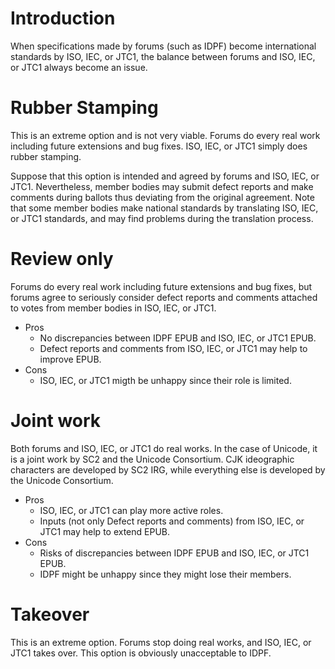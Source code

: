 # Introduction #

When specifications made by  forums (such as IDPF) become international standards by ISO, IEC, or JTC1, the balance between forums and ISO, IEC, or JTC1 always become an issue.


# Rubber Stamping #

This is an extreme option and is not very viable.  Forums do every real work including future extensions and bug fixes.  ISO, IEC, or JTC1 simply does rubber stamping.

Suppose that this option is intended and agreed by forums and ISO, IEC,  or JTC1.  Nevertheless, member bodies may submit defect reports and make comments during ballots thus deviating from the original agreement.  Note that some member bodies make national standards by translating ISO, IEC, or JTC1 standards, and may find problems during the translation process.

# Review only #

Forums do every real work including future extensions and bug fixes, but forums agree to seriously consider defect reports and comments attached to votes from member bodies in ISO, IEC, or JTC1.

  * Pros
    * No discrepancies between IDPF EPUB and ISO, IEC, or JTC1 EPUB.
    * Defect reports and comments from ISO, IEC, or JTC1 may help to improve EPUB.
  * Cons
    * ISO, IEC, or JTC1 migth be unhappy since their role is limited.

# Joint work #

Both forums and ISO, IEC, or JTC1 do real works.  In the case of Unicode, it is  a joint work by SC2 and the Unicode Consortium.  CJK ideographic characters are developed by SC2 IRG, while everything else is developed by the Unicode Consortium.

  * Pros
    * ISO, IEC, or JTC1 can play more active roles.
    * Inputs (not only Defect reports and comments) from ISO, IEC, or JTC1 may help to extend EPUB.
  * Cons
    * Risks of discrepancies between IDPF EPUB and ISO, IEC, or JTC1 EPUB.
    * IDPF might be unhappy since they might lose their members.

# Takeover #

This is an extreme option.  Forums stop doing real works, and ISO, IEC, or JTC1 takes over.  This option is obviously unacceptable to IDPF.